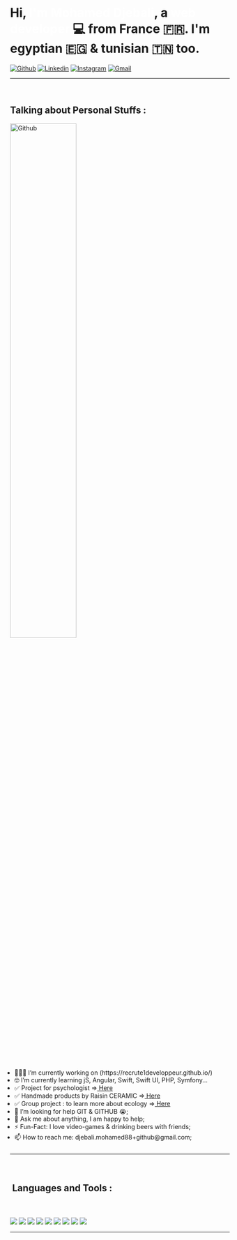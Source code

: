 <h1>Hi, <strong style="color: white">I'm Mohamed Djebali</strong>, a <strong style="color: white">web developer</strong> 💻 from France 🇫🇷. I'm egyptian 🇪🇬 & tunisian 🇹🇳 too. </h1>


[![Github](https://img.shields.io/badge/-Github-000?style=flat&logo=Github&logoColor=white)](https://github.com/Nouster)
[![Linkedin](https://img.shields.io/badge/-LinkedIn-blue?style=flat&logo=Linkedin&logoColor=white)](https://www.linkedin.com/in/mohamed-djebali-developpeur-web/)
[![Instagram](https://img.shields.io/badge/-Instagram-c13584?style=flat&labelColor=c13584&logo=instagram&logoColor=white)](https://www.instagram.com/mohamed_djebali/?hl=fr)
[![Gmail](https://img.shields.io/badge/-Gmail-c14438?style=flat&logo=Gmail&logoColor=white)](mailto:djebali.mohamed88+github@gmail.com)
<hr>

&nbsp;

<h2>Talking about Personal Stuffs :</h2>
<div>
<img width="55%" alt="Github" src="https://raw.githubusercontent.com/onimur/.github/master/.resources/git-header.svg"/>
</div>
<ul style = "padding : 10px">
<li>👨🏽‍💻 I’m currently working on (https://recrute1developpeur.github.io/)</li>
<li>🤓 I’m currently learning jS, Angular, Swift, Swift UI, PHP, Symfony...</li>
<li>✅ Project for psychologist =><a href = "https://maelie-richarte.fr/"> Here</a> </li>
<li>✅ Handmade products by Raisin CERAMIC =><a href = "https://raisinceramic.com/"> Here</a></li>
<li>✅ Group project : to learn more about ecology =><a href=""https://moregreen.fr/> Here</a></li>
<li>🤔 I’m looking for help GIT & GITHUB 😭;</li>
<li>💬 Ask me about anything, I am happy to help;</li>
<li>⚡️ Fun-Fact: I love video-games & drinking beers with friends;</li>
<li>📫 How to reach me: djebali.mohamed88+github@gmail.com;</li>
</ul>

<hr>
&nbsp;

<h2 style = "margin-bottom : 50px; padding: 5">Languages and Tools :</h2>
<div>
<img src="https://img.shields.io/badge/-html-000?style=for-the-badge&logo=HTML5">
<img src="https://img.shields.io/badge/-CSS3-000?style=for-the-badge&logo=CSS3&logoColor=1572B6">
<img src="https://img.shields.io/badge/-WOrdpress-000?style=for-the-badge&logo=WordPress&logoColor=white">
<img src="https://img.shields.io/badge/-JavaScript-000?style=for-the-badge&logo=JavaScript&logoColor=F7DF1E">
<img src="https://img.shields.io/badge/-Swift-000?style=for-the-badge&logo=Swift&logoColor=orange">
<img src="https://img.shields.io/badge/-PHP-000?style=for-the-badge&logo=PHP">
<img src="https://img.shields.io/badge/-Symfony-000?style=for-the-badge&logo=Symfony">
<img src="https://img.shields.io/badge/-Angular-000?style=for-the-badge&logo=Angular">
<img src="https://img.shields.io/badge/-SQL-000?style=for-the-badge&logo=sql">
</div>
<hr>
 


